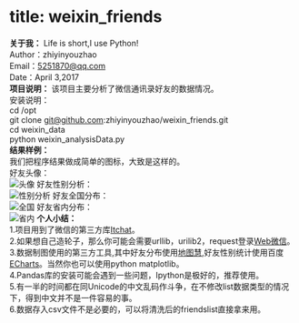 title: weixin_friends  
===
**关于我：**
Life is short,I use Python!  
Author：zhiyinyouzhao  
Email：5251870@qq.com  
Date：April 3,2017  
**项目说明：**
该项目主要分析了微信通讯录好友的数据情况。  
安装说明：  
cd /opt  
git clone git@github.com:zhiyinyouzhao/weixin_friends.git  
cd weixin_data  
python weixin_analysisData.py  
**结果样例：**  
我们把程序结果做成简单的图标，大致是这样的。  
好友头像：  
![头像](https://github.com/zhiyinyouzhao/weixin_friends/raw/master/result_images/friends_circle.jpg)
好友性别分析：  
![性别分析](https://github.com/zhiyinyouzhao/weixin_friends/raw/master/result_images/friends.jpg)
好友全国分布：  
![全国](https://github.com/zhiyinyouzhao/weixin_friends/raw/master/result_images/friends_ChinaMap.jpg)
好友省内分布：  
![省内](https://github.com/zhiyinyouzhao/weixin_friends/raw/master/result_images/friends_Shanxi.jpg)
**个人小结：**  
1.项目用到了微信的第三方库[Itchat](http://itchat.readthedocs.io/zh/latest/)。  
2.如果想自己造轮子，那么你可能会需要urllib，urilib2，request登录[Web微信](https://wx.qq.com/)。  
3.数据制图使用的第三方工具,其中好友分布使用[地图慧](http://c.dituhui.com/),好友性别统计使用百度[ECharts](http://echarts.baidu.com/)。当然你也可以使用python matplotlib。  
4.Pandas库的安装可能会遇到一些问题，Ipython是极好的，推荐使用。  
5.有一半的时间都在同Unicode的中文乱码作斗争，在不修改list数据类型的情况下，得到中文并不是一件容易的事。  
6.数据存入csv文件不是必要的，可以将清洗后的friendslist直接拿来用。  
